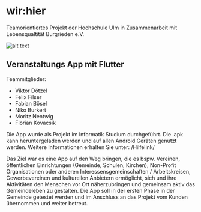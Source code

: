 # wir:hier

Teamorientiertes Projekt der Hochschule Ulm in Zusammenarbeit mit Lebensqualtität Burgrieden e.V.

![alt text](http://app.lebensqualitaet-burgrieden.de/wir_hier_app_icon.png)

## Veranstaltungs App mit Flutter

Teammitglieder:

- Viktor Dötzel
- Felix Filser
- Fabian Bösel
- Niko Burkert
- Moritz Nentwig
- Florian Kovacsik

Die App wurde als Projekt im Informatik Studium durchgeführt. Die .apk kann heruntergeladen werden und auf allen Android Geräten genutzt werden. Weitere Informationen erhalten Sie unter: /Hilfelink/

Das Ziel war es eine App auf den Weg bringen, die es bspw. Vereinen, öffentlichen Einrichtungen (Gemeinde, Schulen, Kirchen), Non-Profit Organisationen oder anderen Interessensgemeinschaften / Arbeitskreisen, Gewerbevereinen und kulturellen Anbietern ermöglicht, sich und ihre Aktivitäten den Menschen vor Ort näherzubringen und gemeinsam aktiv das Gemeindeleben zu gestalten. Die App soll in der ersten Phase in der Gemeinde getestet werden und im Anschluss an das Projekt vom Kunden übernommen und weiter betreut.
